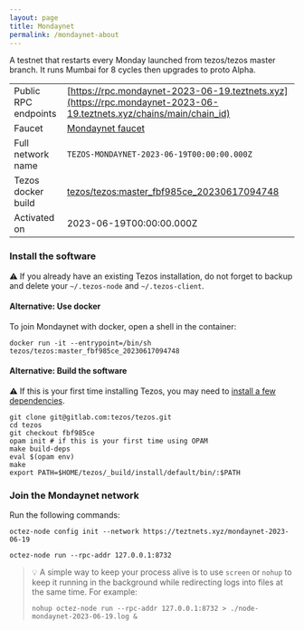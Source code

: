 ```yaml
---
layout: page
title: Mondaynet
permalink: /mondaynet-about
---
```


A testnet that restarts every Monday launched from tezos/tezos master branch. It runs Mumbai for 8 cycles then upgrades to proto Alpha.

| | |
|-------|---------------------|
| Public RPC endpoints | [https://rpc.mondaynet-2023-06-19.teztnets.xyz](https://rpc.mondaynet-2023-06-19.teztnets.xyz/chains/main/chain_id)<br/> |
| Faucet | [Mondaynet faucet](https://faucet.mondaynet-2023-06-19.teztnets.xyz) |
| Full network name | `TEZOS-MONDAYNET-2023-06-19T00:00:00.000Z` |
| Tezos docker build | [tezos/tezos:master_fbf985ce_20230617094748](https://hub.docker.com/r/tezos/tezos/tags?page=1&ordering=last_updated&name=master_fbf985ce_20230617094748) |
| Activated on | 2023-06-19T00:00:00.000Z |





### Install the software

⚠️  If you already have an existing Tezos installation, do not forget to backup and delete your `~/.tezos-node` and `~/.tezos-client`.



#### Alternative: Use docker

To join Mondaynet with docker, open a shell in the container:

```
docker run -it --entrypoint=/bin/sh tezos/tezos:master_fbf985ce_20230617094748
```

#### Alternative: Build the software

⚠️  If this is your first time installing Tezos, you may need to [install a few dependencies](https://tezos.gitlab.io/introduction/howtoget.html#setting-up-the-development-environment-from-scratch).

```
git clone git@gitlab.com:tezos/tezos.git
cd tezos
git checkout fbf985ce
opam init # if this is your first time using OPAM
make build-deps
eval $(opam env)
make
export PATH=$HOME/tezos/_build/install/default/bin/:$PATH
```

### Join the Mondaynet network

Run the following commands:

```
octez-node config init --network https://teztnets.xyz/mondaynet-2023-06-19

octez-node run --rpc-addr 127.0.0.1:8732
```

> 💡 A simple way to keep your process alive is to use `screen` or `nohup` to keep it running in the background while redirecting logs into files at the same time. For example:
>
> ```bash=13
> nohup octez-node run --rpc-addr 127.0.0.1:8732 > ./node-mondaynet-2023-06-19.log &
> ```




